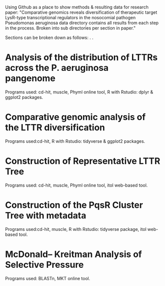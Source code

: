 Using Github as a place to show methods & resulting data for research paper:  "Comparative genomics reveals diversification of therapeutic target LysR-type transcriptional regulators in the nosocomial pathogen Pseudomonas aeruginosa 
data directory contains all results from each step in the process. Broken into sub directories per section in paper."

Sections can be broken down as follows:
.
.



# Analysis of the distribution of LTTRs across the P. aeruginosa pangenome #
Programs used: cd-hit, muscle, Phyml online tool, R with Rstudio: dplyr & ggplot2 packages.


# Comparative genomic analysis of the LTTR diversification #
Programs used:cd-hit, R with Rstudio: tidyverse & ggplot2 packages.


# Construction of Representative LTTR Tree #
Programs used: cd-hit, muscle, Phyml online tool, itol web-based tool.


# Construction of the PqsR Cluster Tree with metadata #
Programs used:cd-hit, muscle, R with Rstudio: tidyverse package, itol web-based tool.


# McDonald– Kreitman Analysis of Selective Pressure #
Programs used: BLASTn, MKT online tool.
